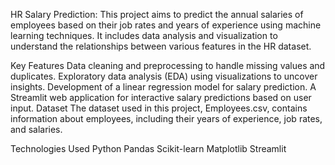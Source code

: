 HR Salary Prediction:
This project aims to predict the annual salaries of employees based on their job rates and years of experience using machine learning techniques. It includes data analysis and visualization to understand the relationships between various features in the HR dataset.

Key Features
Data cleaning and preprocessing to handle missing values and duplicates.
Exploratory data analysis (EDA) using visualizations to uncover insights.
Development of a linear regression model for salary prediction.
A Streamlit web application for interactive salary predictions based on user input.
Dataset
The dataset used in this project, Employees.csv, contains information about employees, including their years of experience, job rates, and salaries.

Technologies Used
Python
Pandas
Scikit-learn
Matplotlib
Streamlit
